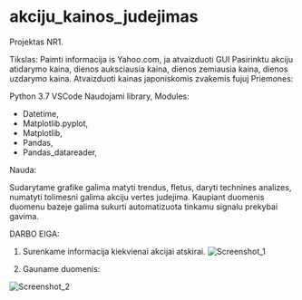 # akciju_kainos_judejimas

Projektas NR1.

Tikslas: 
Paimti informacija is Yahoo.com, ja atvaizduoti GUI
Pasirinktu akciju atidarymo kaina, dienos auksciausia kaina, dienos zemiausia kaina, dienos uzdarymo kaina.
Atvaizduoti kainas japoniskomis zvakemis
fujuj
Priemones:

Python 3.7
VSCode
Naudojami library, Modules:
-	Datetime,
-	Matplotlib.pyplot,
-	Matplotlib,
-	Pandas,
-	Pandas_datareader,

Nauda:

Sudarytame grafike galima matyti trendus, fletus, daryti technines analizes, numatyti tolimesni galima akciju vertes judejima. Kaupiant duomenis duomenu bazeje galima sukurti automatizuota tinkamu signalu prekybai gavima.

DARBO EIGA:

1) Surenkame informacija kiekvienai akcijai atskirai.
![Screenshot_1](https://user-images.githubusercontent.com/40127726/66122273-f3ae4000-e5e7-11e9-83fa-81d60aa784cc.png)

2) Gauname duomenis:

![Screenshot_2](https://user-images.githubusercontent.com/40127726/66122485-7931f000-e5e8-11e9-8ddc-5c7549b56d94.png)


